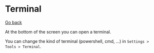 # Terminal

[Go back](..)

At the bottom of the screen you can open a terminal.

You can change the kind of terminal (powershell, cmd, ...)
in ``Settings > Tools > Terminal``.